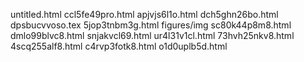 untitled.html
ccl5fe49pro.html
apjvjs6l1o.html
dch5ghn26bo.html
dpsbucvvoso.tex
5jop3tnbm3g.html
figures/img
sc80k44p8m8.html
dmlo99blvc8.html
snjakvcl69.html
ur4l31v1cl.html
73hvh25nkv8.html
4scq255alf8.html
c4rvp3fotk8.html
o1d0uplb5d.html